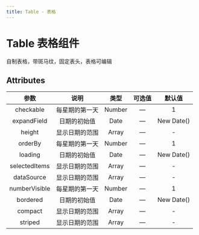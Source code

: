 ```yaml
---
title: Table - 表格
---
```


# Table 表格组件

自制表格，带斑马纹，固定表头，表格可编辑



<ClientOnly>
<table-demo-1 />
</ClientOnly>

## Attributes

|      参数      |      说明      |   类型   | 可选值 | 默认值 |
| :------------: | :------------: | :------: | :----: | :----: |
|     checkable     |     每星期的第一天     |  Number   |   —    |   1    |
|    expandField  |  日期的初始值  |  Date   |   —    |   New Date()    |
| height | 显示日期的范围 |  Array  |   —    | -  |
|     orderBy     |     每星期的第一天     |  Number   |   —    |   1    |
|    loading  |  日期的初始值  |  Date   |   —    |   New Date()    |
| selectedItems | 显示日期的范围 |  Array  |   —    | -  |
| dataSource | 显示日期的范围 |  Array  |   —    | -  |
|     numberVisible     |     每星期的第一天     |  Number   |   —    |   1    |
|    bordered  |  日期的初始值  |  Date   |   —    |   New Date()    |
| compact | 显示日期的范围 |  Array  |   —    | -  |
| striped | 显示日期的范围 |  Array  |   —    | -  |